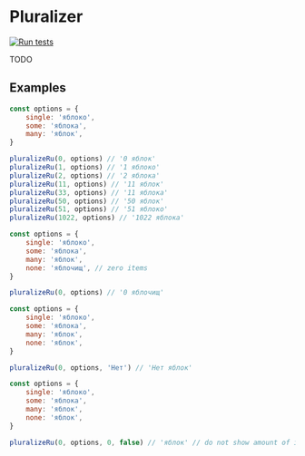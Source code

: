 # Pluralizer

[![Run tests](https://github.com/czernika/pluralizer/actions/workflows/tests.yml/badge.svg)](https://github.com/czernika/pluralizer/actions/workflows/tests.yml)

TODO

## Examples

```js
const options = {
    single: 'яблоко',
    some: 'яблока',
    many: 'яблок',
}

pluralizeRu(0, options) // '0 яблок'
pluralizeRu(1, options) // '1 яблоко'
pluralizeRu(2, options) // '2 яблока'
pluralizeRu(11, options) // '11 яблок'
pluralizeRu(33, options) // '11 яблока'
pluralizeRu(50, options) // '50 яблок'
pluralizeRu(51, options) // '51 яблоко'
pluralizeRu(1022, options) // '1022 яблока'

const options = {
    single: 'яблоко',
    some: 'яблока',
    many: 'яблок',
    none: 'яблочищ', // zero items
}

pluralizeRu(0, options) // '0 яблочищ'

const options = {
    single: 'яблоко',
    some: 'яблока',
    many: 'яблок',
    none: 'яблок',
}

pluralizeRu(0, options, 'Нет') // 'Нет яблок'

const options = {
    single: 'яблоко',
    some: 'яблока',
    many: 'яблок',
    none: 'яблок',
}

pluralizeRu(0, options, 0, false) // 'яблок' // do not show amount of items
```
